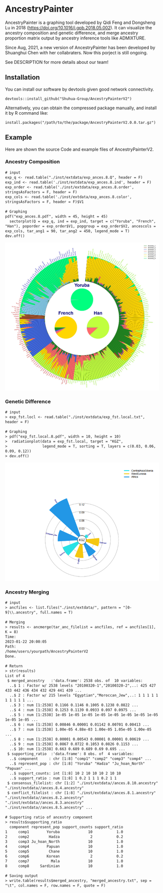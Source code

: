 # AncestryPainter

AncestryPainter is a graphing tool developed by Qidi Feng and Dongsheng Lu in 2018 (https://doi.org/10.1016/j.gpb.2018.05.002). It can visualize the ancestry composition and genetic difference, and merge ancestry proportion matrix output by ancestry inference tools like ADMIXTURE.

Since Aug, 2021, a new version of AncestryPainter has been developed by Shuanghui Chen with her collabraters. Now this porject is still ongoing.

See DESCRIPTION for more details about our team!
## Installation
You can install our software by devtools given good network connectivity.
```
devtools::install_github("Shuhua-Group/AncestryPainterV2")
```
Alternatively, you can obtain the compressed package manually, and install it by R command like:
```
install.packages("/path/to/the/package/AncestryPainterV2.0.0.tar.gz")
```
 
## Example

Here are shown the source Code and example files of AncestryPainterV2.

### Ancestry Composition


```
# input
exp_q <- read.table("./inst/extdata/exp_ances.8.Q", header = F)
exp_ind <- read.table('./inst/extdata/exp_ances.8.ind', header = F)
exp_order <- read.table('./inst/extdata/exp_ances.8.order', stringsAsFactors = F, header = F)
exp_cols <- read.table('./inst/extdata/exp_ances.8.color', stringsAsFactors = F, header = F)$V1

# Graphing
pdf("exp_ances.8.pdf", width = 45, height = 45)
  sectorplot(Q = exp_q, ind = exp_ind, target = c("Yoruba", "French", "Han"), poporder = exp_order$V1, popgroup = exp_order$V2, ancescols = exp_cols, tar_ang1 = 90, tar_ang2 = 450, legend_mode = T)
dev.off()
```
![](inst/figures/exp_ances.8.jpg)<!-- -->


### Genetic Difference
```
# input
> exp_fst.locl <- read.table("./inst/extdata/exp_fst.local.txt", header = F)

# Graphing
> pdf("exp_fst.local.8.pdf", width = 10, height = 10)
>  radiationplot(data = exp_fst.local, target = "KGZ", 
>                legend_mode = T, sorting = T, layers = c(0.03, 0.06, 0.09, 0.12))
> dev.off()
```
![](inst/figures/exp_fst.local.png)<!-- -->


### Ancestry Merging

```
# input
> ancfiles <- list.files("./inst/extdata/", pattern = "[0-9]\\.ancestry", full.names = T)

# Merging
> results <- ancmerge(tar_anc_filelist = ancfiles, ref = ancfiles[1], K = 8)
Time:
2023-01-22 20:00:05
Path:
/home/users/yourpath/AncestryPainterV2
Done.

# Return
> str(results)
List of 4
 $ merged_ancestry   :'data.frame':	2538 obs. of  10 variables:
  ..$ 1 : Factor w/ 2538 levels "20100320-1","20100320-2",..: 425 427 433 442 436 434 432 429 441 439 ...
  ..$ 2 : Factor w/ 215 levels "Egyptian","Moroccan_Jew",..: 1 1 1 1 1 1 1 1 1 1 ...
  ..$ 3 : num [1:2538] 0.1166 0.1146 0.1005 0.1238 0.0822 ...
  ..$ 4 : num [1:2538] 0.1253 0.1139 0.0933 0.097 0.0975 ...
  ..$ 5 : num [1:2538] 1e-05 1e-05 1e-05 1e-05 1e-05 1e-05 1e-05 1e-05 1e-05 1e-05 ...
  ..$ 6 : num [1:2538] 0.00846 0.00001 0.01142 0.00701 0.00413 ...
  ..$ 7 : num [1:2538] 1.00e-05 4.88e-03 1.00e-05 1.05e-05 1.00e-05 ...
  ..$ 8 : num [1:2538] 0.00001 0.00543 0.00001 0.00001 0.00619 ...
  ..$ 9 : num [1:2538] 0.0867 0.0722 0.1053 0.0826 0.1153 ...
  ..$ 10: num [1:2538] 0.663 0.689 0.689 0.69 0.695 ...
 $ supporting_ratio  :'data.frame':	8 obs. of  4 variables:
  ..$ component     : chr [1:8] "comp1" "comp2" "comp3" "comp4" ...
  ..$ represent_pop : chr [1:8] "Yoruba" "Hadza" "Ju_hoan_North" "Papuan" ...
  ..$ support_counts: int [1:8] 10 2 10 10 10 2 10 10
  ..$ support_ratio : num [1:8] 1 0.2 1 1 1 0.2 1 1
 $ consensus_filelist: chr [1:2] "./inst/extdata//ances.8.10.ancestry" "./inst/extdata//ances.8.4.ancestry"
 $ conflict_filelist : chr [1:8] "./inst/extdata//ances.8.1.ancestry" "./inst/extdata//ances.8.2.ancestry" "./inst/extdata//ances.8.3.ancestry" "./inst/extdata//ances.8.5.ancestry" ...

# Supporting ratio of ancestry component
> results$supporting_ratio
  component represent_pop support_counts support_ratio
1     comp1        Yoruba             10           1.0
2     comp2         Hadza              2           0.2
3     comp3 Ju_hoan_North             10           1.0
4     comp4        Papuan             10           1.0
5     comp5         Chane             10           1.0
6     comp6        Korean              2           0.2
7     comp7          Mala             10           1.0
8     comp8     Sardinian             10           1.0
 
# Saving output
> write.table(results$merged_ancestry, "merged_ancestry.txt", sep = "\t", col.names = F, row.names = F, quote = F)
```

